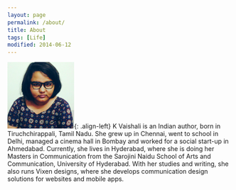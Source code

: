 ```yaml
---
layout: page
permalink: /about/
title: About
tags: [Life]
modified: 2014-06-12
---
```


![image-left](/images/me.jpg){: .align-left} K Vaishali is an Indian author, born in Tiruchchirappali, Tamil Nadu. She grew up in Chennai, went to school in Delhi, managed a cinema hall in Bombay and worked for a social start-up in Ahmedabad. Currently, she lives in Hyderabad, where she is doing her Masters in Communication from the Sarojini Naidu School of Arts and Communication, University of Hyderabad. With her studies and writing, she also runs Vixen designs, where she develops communication design solutions for websites and mobile apps.  